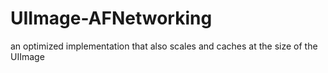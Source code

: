 UIImage-AFNetworking
====================

an optimized implementation that also scales and caches at the size of the UIImage
